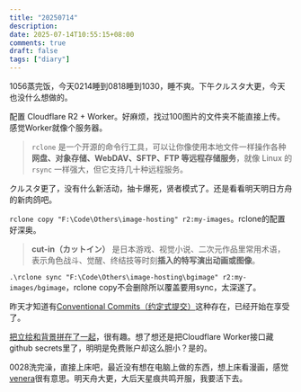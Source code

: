 ```yaml
---
title: "20250714"
description: 
date: 2025-07-14T10:55:15+08:00
comments: true
draft: false
tags: ["diary"]
---
```

1056蒸完饭，今天0214睡到0818睡到1030，睡不爽。下午クルスタ大更，今天也没什么想做的。

配置 Cloudflare R2 + Worker。好麻烦，找过100图片的文件夹不能直接上传。感觉Worker就像个服务器。

> `rclone` 是一个开源的命令行工具，可以让你像使用本地文件一样操作各种**网盘、对象存储、WebDAV、SFTP、FTP 等远程存储服务**，就像 Linux 的 `rsync` 一样强大，但它支持几十种远程服务。

クルスタ更了，没有什么新活动，抽卡爆死，贤者模式了。还是看看明天明日方舟的新肉鸽吧。

`rclone copy "F:\Code\Others\image-hosting" r2:my-images`。rclone的配置好深奥。

> **cut-in（カットイン）** 是日本游戏、视觉小说、二次元作品里常用术语，表示角色战斗、觉醒、终结技等时刻**插入的特写演出动画或图像**。

`.\rclone sync "F:\Code\Others\image-hosting\bgimage" r2:my-images/bgimage`，rclone copy不会删除所以覆盖要用sync，太深遂了。

昨天才知道有[Conventional Commits（约定式提交）](https://www.conventionalcommits.org/)这种存在，已经开始在享受了。

[把立绘和背景拼在了一起](https://github.com/xxfttkx/image-composite)，很有趣。想了想还是把Cloudflare Worker接口藏github secrets里了，明明是免费账户却这么胆小？是的。

0028洗完澡，直接上床吧，最近没有想在电脑上做的东西，想上床看漫画，感觉[venera](https://github.com/venera-app/venera)很有意思。明天舟大更，大后天星痕共鸣开服，我要活下去。


